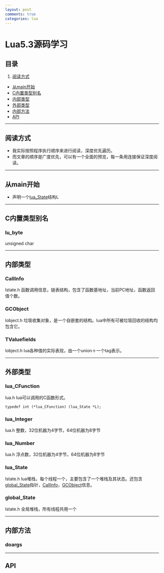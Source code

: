```yaml
---
layout: post
comments: true
categories: lua
---
```

# Lua5.3源码学习

## 目录
1. [阅读方式](#阅读方式)
- [从main开始](#从main开始)
- [C内置类型别名](#C内置类型别名)
- [内部类型](#内部类型)
- [外部类型](#外部类型)
- [内部方法](#内部方法)
- [API](#api)

-------------------------------------------------------

## 阅读方式
- 我实际按照程序执行顺序来进行阅读，深度优先遍历。
- 而文章的顺序是广度优先，可以有一个全面的预览，每一条用连接保证深度阅读。


-------------------------------------------------------

## 从main开始
- 声明一个[lua_State](#lua_state)结构L


-------------------------------------------------------

## C内置类型别名

### lu_byte
unsigned char


-------------------------------------------------------

## 内部类型

### CallInfo
lstate.h 函数调用信息，链表结构，包含了函数基地址，当前PC地址，函数返回值个数。

### GCObject
lobject.h 垃圾收集对象，是一个自嵌套的结构。lua中所有可被垃圾回收的结构均包含它。

### TValuefields
lobject.h lua各种值的实际表现，由一个union＋一个tag表示。


-------------------------------------------------------

## 外部类型

### lua_CFunction
lua.h lua可以调用的C函数形式。

    typedef int (*lua_CFunction) (lua_State *L);
    
### lua_Integer
lua.h 整数，32位机器为4字节，64位机器为8字节

### lua_Number
lua.h 浮点数，32位机器为4字节，64位机器为8字节

<span id='lua_state'></span>

### lua_State
lstate.h lua堆栈，每个线程一个，主要包含了一个堆栈及其状态。还包含[global_State](#global_State)指针，[CallInfo](#CallInfo)，[GCObject](#GCObject)信息。

### global_State
lstate.h 全局堆栈，所有线程共用一个


-------------------------------------------------------

## 内部方法

### doargs


-------------------------------------------------------

## API
